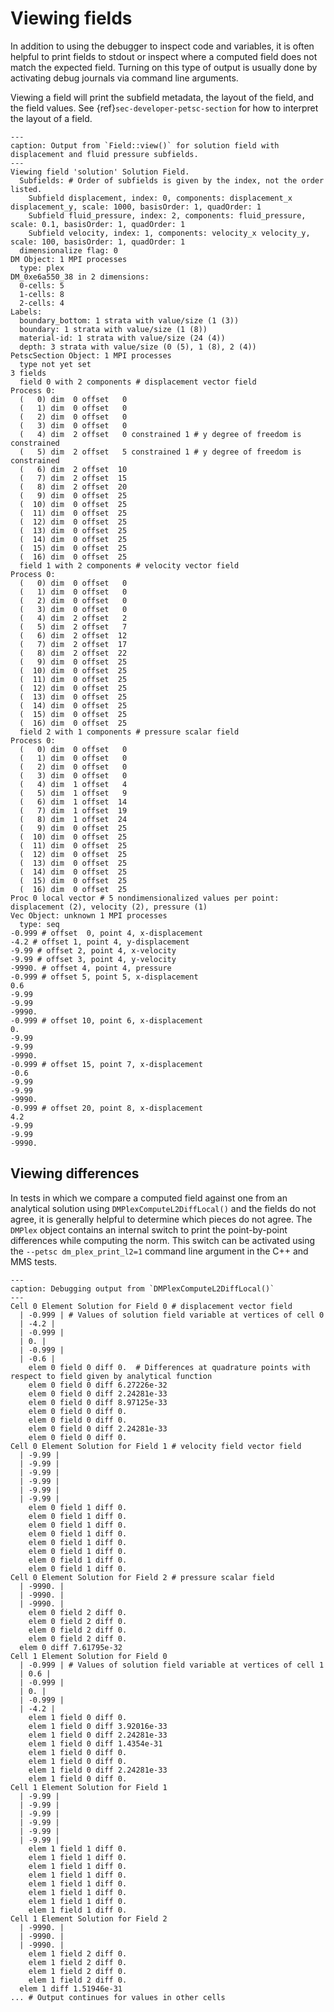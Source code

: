 # Viewing fields

In addition to using the debugger to inspect code and variables, it is often helpful to print fields to stdout or inspect where a computed field does not match the expected field.
Turning on this type of output is usually done by activating debug journals via command line arguments.

Viewing a field will print the subfield metadata, the layout of the field, and the field values.
See {ref}`sec-developer-petsc-section` for how to interpret the layout of a field.

```{code-block} console
---
caption: Output from `Field::view()` for solution field with displacement and fluid pressure subfields.
---
Viewing field 'solution' Solution Field.
  Subfields: # Order of subfields is given by the index, not the order listed.
    Subfield displacement, index: 0, components: displacement_x displacement_y, scale: 1000, basisOrder: 1, quadOrder: 1
    Subfield fluid_pressure, index: 2, components: fluid_pressure, scale: 0.1, basisOrder: 1, quadOrder: 1
    Subfield velocity, index: 1, components: velocity_x velocity_y, scale: 100, basisOrder: 1, quadOrder: 1
  dimensionalize flag: 0
DM Object: 1 MPI processes
  type: plex
DM_0xe6a550_38 in 2 dimensions:
  0-cells: 5
  1-cells: 8
  2-cells: 4
Labels:
  boundary_bottom: 1 strata with value/size (1 (3))
  boundary: 1 strata with value/size (1 (8))
  material-id: 1 strata with value/size (24 (4))
  depth: 3 strata with value/size (0 (5), 1 (8), 2 (4))
PetscSection Object: 1 MPI processes
  type not yet set
3 fields
  field 0 with 2 components # displacement vector field
Process 0:
  (   0) dim  0 offset   0
  (   1) dim  0 offset   0
  (   2) dim  0 offset   0
  (   3) dim  0 offset   0
  (   4) dim  2 offset   0 constrained 1 # y degree of freedom is constrained
  (   5) dim  2 offset   5 constrained 1 # y degree of freedom is constrained
  (   6) dim  2 offset  10
  (   7) dim  2 offset  15
  (   8) dim  2 offset  20
  (   9) dim  0 offset  25
  (  10) dim  0 offset  25
  (  11) dim  0 offset  25
  (  12) dim  0 offset  25
  (  13) dim  0 offset  25
  (  14) dim  0 offset  25
  (  15) dim  0 offset  25
  (  16) dim  0 offset  25
  field 1 with 2 components # velocity vector field
Process 0:
  (   0) dim  0 offset   0
  (   1) dim  0 offset   0
  (   2) dim  0 offset   0
  (   3) dim  0 offset   0
  (   4) dim  2 offset   2
  (   5) dim  2 offset   7
  (   6) dim  2 offset  12
  (   7) dim  2 offset  17
  (   8) dim  2 offset  22
  (   9) dim  0 offset  25
  (  10) dim  0 offset  25
  (  11) dim  0 offset  25
  (  12) dim  0 offset  25
  (  13) dim  0 offset  25
  (  14) dim  0 offset  25
  (  15) dim  0 offset  25
  (  16) dim  0 offset  25
  field 2 with 1 components # pressure scalar field
Process 0:
  (   0) dim  0 offset   0
  (   1) dim  0 offset   0
  (   2) dim  0 offset   0
  (   3) dim  0 offset   0
  (   4) dim  1 offset   4
  (   5) dim  1 offset   9
  (   6) dim  1 offset  14
  (   7) dim  1 offset  19
  (   8) dim  1 offset  24
  (   9) dim  0 offset  25
  (  10) dim  0 offset  25
  (  11) dim  0 offset  25
  (  12) dim  0 offset  25
  (  13) dim  0 offset  25
  (  14) dim  0 offset  25
  (  15) dim  0 offset  25
  (  16) dim  0 offset  25
Proc 0 local vector # 5 nondimensionalized values per point: displacement (2), velocity (2), pressure (1)
Vec Object: unknown 1 MPI processes
  type: seq
-0.999 # offset  0, point 4, x-displacement
-4.2 # offset 1, point 4, y-displacement
-9.99 # offset 2, point 4, x-velocity
-9.99 # offset 3, point 4, y-velocity
-9990. # offset 4, point 4, pressure
-0.999 # offset 5, point 5, x-displacement
0.6
-9.99
-9.99
-9990.
-0.999 # offset 10, point 6, x-displacement
0.
-9.99
-9.99
-9990.
-0.999 # offset 15, point 7, x-displacement
-0.6
-9.99
-9.99
-9990.
-0.999 # offset 20, point 8, x-displacement
4.2
-9.99
-9.99
-9990.
```

## Viewing differences

In tests in which we compare a computed field against one from an analytical solution using
`DMPlexComputeL2DiffLocal()` and the fields do not agree, it is generally helpful to determine which pieces do not agree.
The `DMPlex` object contains an internal switch to print the point-by-point differences while computing the norm.
This switch can be activated using the `--petsc dm_plex_print_l2=1` command line argument in the C++ and MMS tests.

```{code-block} console
---
caption: Debugging output from `DMPlexComputeL2DiffLocal()`
---
Cell 0 Element Solution for Field 0 # displacement vector field
  | -0.999 | # Values of solution field variable at vertices of cell 0
  | -4.2 |
  | -0.999 |
  | 0. |
  | -0.999 |
  | -0.6 |
    elem 0 field 0 diff 0.  # Differences at quadrature points with respect to field given by analytical function
    elem 0 field 0 diff 6.27226e-32
    elem 0 field 0 diff 2.24281e-33
    elem 0 field 0 diff 8.97125e-33
    elem 0 field 0 diff 0.
    elem 0 field 0 diff 0.
    elem 0 field 0 diff 2.24281e-33
    elem 0 field 0 diff 0.
Cell 0 Element Solution for Field 1 # velocity field vector field
  | -9.99 |
  | -9.99 |
  | -9.99 |
  | -9.99 |
  | -9.99 |
  | -9.99 |
    elem 0 field 1 diff 0.
    elem 0 field 1 diff 0.
    elem 0 field 1 diff 0.
    elem 0 field 1 diff 0.
    elem 0 field 1 diff 0.
    elem 0 field 1 diff 0.
    elem 0 field 1 diff 0.
    elem 0 field 1 diff 0.
Cell 0 Element Solution for Field 2 # pressure scalar field
  | -9990. |
  | -9990. |
  | -9990. |
    elem 0 field 2 diff 0.
    elem 0 field 2 diff 0.
    elem 0 field 2 diff 0.
    elem 0 field 2 diff 0.
  elem 0 diff 7.61795e-32
Cell 1 Element Solution for Field 0
  | -0.999 | # Values of solution field variable at vertices of cell 1
  | 0.6 |
  | -0.999 |
  | 0. |
  | -0.999 |
  | -4.2 |
    elem 1 field 0 diff 0.
    elem 1 field 0 diff 3.92016e-33
    elem 1 field 0 diff 2.24281e-33
    elem 1 field 0 diff 1.4354e-31
    elem 1 field 0 diff 0.
    elem 1 field 0 diff 0.
    elem 1 field 0 diff 2.24281e-33
    elem 1 field 0 diff 0.
Cell 1 Element Solution for Field 1
  | -9.99 |
  | -9.99 |
  | -9.99 |
  | -9.99 |
  | -9.99 |
  | -9.99 |
    elem 1 field 1 diff 0.
    elem 1 field 1 diff 0.
    elem 1 field 1 diff 0.
    elem 1 field 1 diff 0.
    elem 1 field 1 diff 0.
    elem 1 field 1 diff 0.
    elem 1 field 1 diff 0.
    elem 1 field 1 diff 0.
Cell 1 Element Solution for Field 2
  | -9990. |
  | -9990. |
  | -9990. |
    elem 1 field 2 diff 0.
    elem 1 field 2 diff 0.
    elem 1 field 2 diff 0.
    elem 1 field 2 diff 0.
  elem 1 diff 1.51946e-31
... # Output continues for values in other cells
```
